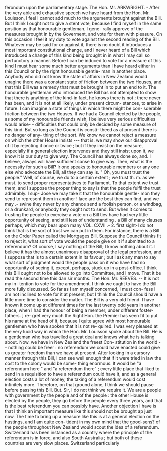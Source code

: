 ferondum upon the parliamentary stage. The Hon. Mr. ARKWRIGHT. - After the very able and exhaustive speech we have heard from the Hon. Mr. Louisson, I feel I cannot add much to the arguments brought against the Bill. But I think I ought not to give a stent vote, because I find myself in the same position as that honourable gentleman. I gene- rally approve of the measures brought in by the Goverment, and vote for them with pleasure. On this occasion I feel it my duty to vote against the second reading of the Bill. Whatever may be said for or against it, there is no doubt it introduces a most important constitutional change, and I never heard of a Bill which introduced a change of this kind being brought in in what I may call so perfunctory a manner. Before I can be induced to vote for a measure of this kind I must hear some much better arguments than I have heard either in this Council or by the right honourable gentle- man in another place. Anybody who did not know the state of affairs in New Zealand would unagine there was a constant state of friction between the two Houses, and that this Bill was a remedy that must be brought in to put an end to it. The honourable gentleman who introduced the Bill has not attempted to show that there is anything of the kind-in fact, he knows there is not ; there never has been, and it is not at all likely, under present circum- stances, to arise in future. I can imagine a state of things in which there might be con- sderable friction between the two Houses. If we had a Council elected by the people, as some of my honourable friends wish, I believe very serious difficulties would arise- - difficulties that could only be decided by some measure of this kind. But so long as the Council is consti- theed as at prosent there is no danger of any- thing of the sort. We know we cannot reject a measure on which the other House insists --- that is. we may show our disapproval of it by rejecting it once or twice ; but if they insist on the measure, especially if a general election intervenes and they still insist upon it, we know it is our duty to give way. The Council has always done so, and. I believe, always will have sufficient sonse to give way. Then, what is the necessity for such a Bill? Ir one speaks to honourable members or any one else who advocate the Bill, all they can say is. " Oh, you must trust the people." Well, of course, we do to a certain extent ; we trust th. m. as we must. to send proper representatives to Parliament. To that extent we trust them, and I suppose the proper thing to say is that the people fulfil the trust admirably. I sup- Jose we may take it that the honourable gentle- mon they send to represent them in another ! lace are the best they can find, and we may .- swine they never by any chance send a foolish person, or a windbag, or a drunkard, or anybody they ought not to send. But when it comes to trusting the people to exercise a vote on a Bill tiev have had very little opportunity of seeing, and still less of understanding . a Bill of many clauses perhaps, which may bear upon many VOL. CXVII .- 2. first sight-I do not think that is the sort of trust we can put in them. For instance, there is a Bill on the Order Paper called the Mortgages Bill. Suppose the Council thinks fit to reject it, what sort of vote would the people give on it if submitted to a referendum? Of course, I say nothing of the Bill; I know nothing about it. I believe it has the almost unanimous disapproval of the legal profession, and I suppose that is to a certain extent in its favour ; but I ask any man to say what sort of judgment would the people pass on it who have had no opportunity of seeing it, except, perhaps, stuck up in a post-office. I think this Bill ought not to be allowed to go into Committee, and I move. That it be read the second time this dan sir months. The Hon. Mr. REEVES. -- It is not my in- tention to vote for the amendment. I think we ought to have the Bill more fully discussed. So far as I am myself concerned, I must con- fess I am not inclined to vote for it at present, but I think the Council should have a little more time to consider the matter. The Bill is a very old friend. I have known it come up at different times for the last twenty odd years in another place, when I had the honour of being a member, under different foster-fathers. ] re- gret very much the Right Hon. the Premier has seen fit to put his name at the head of it, because I quite agree with most honourable gentlemen who have spoken that it is not re- quired. I was very pleased at the very lucid way in which the Hon. Mr. Louisson spoke about the Bill. He is a gentleman who has travelled a great deal and knows what he is talking about. Now. we have in New Zealand the freest Con- stitution in the world -- nothing could be freer : no referendum we could have enacted could give us greater freedom than we have at present. After looking in a cursory manner through this Bill, I can see well enough that if it were tried in law the cost to the colony would be some- thing enormous. It would be "a referendum here " and "a referendum there" ; every little place that liked to send in a requisition to have a referendum could have it, and as a general election costs a lot of money, the taking of a referendum would cost infinitely more. Therefore, on that ground alone, I think we should pause before passing this Bill. But. Sir, I do not think we require it. We are a people with government by the people and of the people : the other House is elected by the people, they go before the people every three years, and that is the best referendum you can possibly have. Another objection I have is that I think an important measure like this should not be brought ap just now. The time to bring up a measure like this is at a general election on the hustings, and I am quite con- tident in my own mind that the good-sens? of the people throughout New Zealand would scout the idea of a referendum. Switzerland has been instanced as a country where the principle of the referendum is in force, and also South Australia ; but both of these countries are very slow places. Switzerland particularly 
